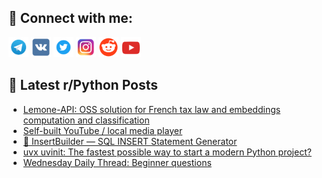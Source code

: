 ## 🔎 Connect with me:
[<img src="https://github.com/bullbesh/bullbesh/blob/main/images/Telegram.png" width="32" height="32" />](https://t.me/bullbesh)
[<img src="https://github.com/bullbesh/bullbesh/blob/main/images/VK.png" width="32" height="32" />](https://vk.com/bullbesh)
[<img src="https://github.com/bullbesh/bullbesh/blob/main/images/Twitter.png" width="32" height="32" />](https://twitter.com/bullbesh1)
[<img src="https://github.com/bullbesh/bullbesh/blob/main/images/Instagram.png" width="32" height="32" />](https://www.instagram.com/bullbesh)
[<img src="https://github.com/bullbesh/bullbesh/blob/main/images/Reddit.png" width="32" height="32" />](https://www.reddit.com/user/bullbesh)
[<img src="https://github.com/bullbesh/bullbesh/blob/main/images/YouTube.png" width="32" height="32" />](https://www.youtube.com/channel/UCtfjRs6uzgq5mfm8S06WTcg)

## 📕 Latest r/Python Posts
<!-- BLOG-POST-LIST:START -->
- [Lemone-API: OSS solution for French tax law and embeddings computation and classification](https://www.reddit.com/r/Python/comments/1jv340b/lemoneapi_oss_solution_for_french_tax_law_and/)
- [Self-built YouTube / local media player](https://www.reddit.com/r/Python/comments/1jv1ils/selfbuilt_youtube_local_media_player/)
- [🧱 InsertBuilder — SQL INSERT Statement Generator](https://www.reddit.com/r/Python/comments/1juw7so/insertbuilder_sql_insert_statement_generator/)
- [uvx uvinit: The fastest possible way to start a modern Python project?](https://www.reddit.com/r/Python/comments/1jusx5z/uvx_uvinit_the_fastest_possible_way_to_start_a/)
- [Wednesday Daily Thread: Beginner questions](https://www.reddit.com/r/Python/comments/1jusf3y/wednesday_daily_thread_beginner_questions/)
<!-- BLOG-POST-LIST:END -->
